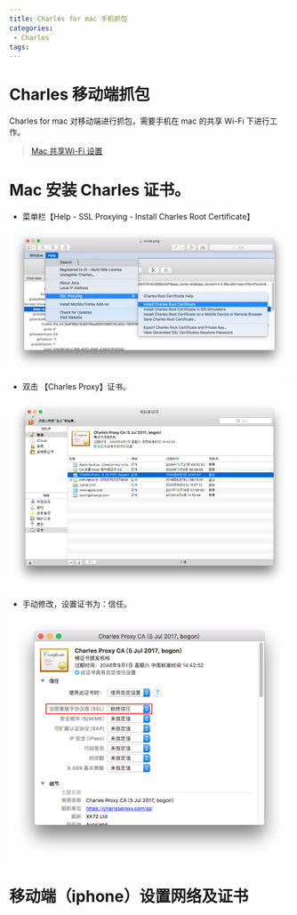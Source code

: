 ```yaml
---
title: Charles for mac 手机抓包
categories:
 - Charles
tags:
---
```


# Charles 移动端抓包
Charles for mac 对移动端进行抓包，需要手机在 mac 的共享 Wi-Fi 下进行工作。

> [Mac 共享Wi-Fi 设置 ](https://hi2t.github.io/charles/2017/09/07/Charles抓包乱码解决/)

# Mac 安装 Charles 证书。

* 菜单栏【Help - SSL Proxying - Install Charles Root Certificate】

![route](https://github.com/hi2t/Blog.picture/blob/master/charles/route.png?raw=true)

* 双击 【Charles Proxy】证书。

![qualification.png](https://github.com/hi2t/Blog.picture/blob/master/charles/qualification.png?raw=true)

* 手动修改，设置证书为：信任。

![believe.png](https://github.com/hi2t/Blog.picture/blob/master/charles/believe.png?raw=true)

# 移动端（iphone）设置网络及证书
